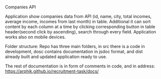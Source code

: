 Companies API


Application show companies data from API (id, name, city, total incomes, average income, incomes from last month) in table. 
Additional it can sort content by each column at a time by clicking corresponding button in table header(second click by ascending), search through every field. 
    Application works also on mobile devices.

Folder structure:
Repo has three main folders, in src there is a code in development, dosc contains documentation in jsdoc format, 
and dist already built and updated application ready to use.



The rest of documentation is in form of comments in code, and in address:
https://arphik.github.io/recruitment-task/docs/
